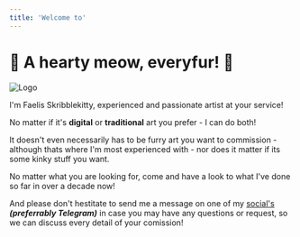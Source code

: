 ```yaml
---
title: 'Welcome to'
---
```

# 🐾 A hearty meow, everyfur! 💜 

<img src="/assets/logo-faelis-no-text.png" alt="Logo" class="hero-img" />


I'm Faelis Skribblekitty, experienced and passionate artist at your service!

No matter if it's **digital** or **traditional** art you prefer - I can do both!

It doesn't even necessarily has to be furry art you want to commission - although thats where I'm most experienced with - nor does it matter if its some kinky stuff you want.

No matter what you are looking for, come and have a look to what I've done so far in over a decade now! 

And please don't hestitate to send me a message on one of my [social's](/contact) ***(preferrably Telegram)***
in case you may have any questions or request, so we can discuss every detail of your comission!
